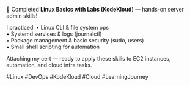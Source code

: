 🎉 Completed **Linux Basics with Labs (KodeKloud)** — hands-on server admin skills!

I practiced:
• Linux CLI & file system ops  
• Systemd services & logs (journalctl)  
• Package management & basic security (sudo, users)  
• Small shell scripting for automation

Attaching my cert — ready to apply these skills to EC2 instances, automation, and cloud infra tasks.

#Linux #DevOps #KodeKloud #Cloud #LearningJourney
